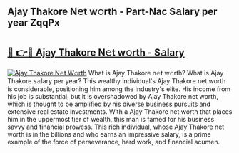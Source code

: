 ## Ajay Thakore N𝚎t w𝚘rth - Part-Nac S𝚊lary per year ZqqPx

# <h2><a href="http://gc50xv4.nevu.top/?p=Ajay+Thakore">🔗 👉🔴 Ajay Thakore N𝚎t w𝚘rth - S𝚊lary</a></h2>

[![Ajay Thakore N𝚎t W𝚘rth](https://i.imgur.com/Oavwk0R.jpeg)](http://gc50xv4.nevu.top/?p=Ajay+Thakore)
What is Ajay Thakore n𝚎t w𝚘rth? What is Ajay Thakore s𝚊lary per year?
This wealthy individual's Ajay Thakore net worth is considerable, positioning him among the industry's elite. His income from his job is substantial, but it is overshadowed by Ajay Thakore net worth, which is thought to be amplified by his diverse business pursuits and extensive real estate investments. With a Ajay Thakore net worth that places him in the uppermost tier of wealth, this man is famed for his business savvy and financial prowess. This rich individual, whose Ajay Thakore net worth is in the billions and who earns an impressive salary, is a prime example of the force of perseverance, hard work, and financial acumen.
